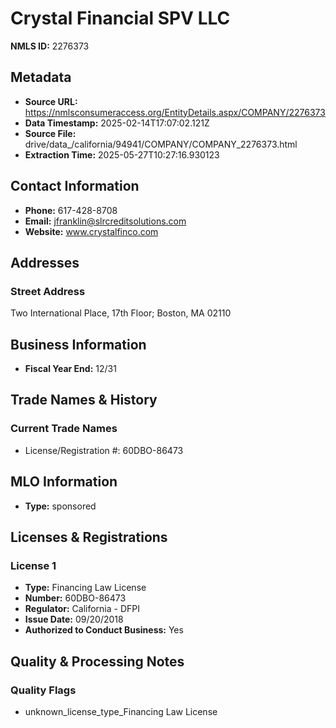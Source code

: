 # Crystal Financial SPV LLC

**NMLS ID:** 2276373

## Metadata
- **Source URL:** https://nmlsconsumeraccess.org/EntityDetails.aspx/COMPANY/2276373
- **Data Timestamp:** 2025-02-14T17:07:02.121Z
- **Source File:** drive/data_/california/94941/COMPANY/COMPANY_2276373.html
- **Extraction Time:** 2025-05-27T10:27:16.930123

## Contact Information
- **Phone:** 617-428-8708
- **Email:** jfranklin@slrcreditsolutions.com
- **Website:** www.crystalfinco.com

## Addresses
### Street Address
Two International Place, 17th Floor; Boston, MA 02110

## Business Information
- **Fiscal Year End:** 12/31

## Trade Names & History
### Current Trade Names
- License/Registration #: 60DBO-86473

## MLO Information
- **Type:** sponsored

## Licenses & Registrations

### License 1
- **Type:** Financing Law License
- **Number:** 60DBO-86473
- **Regulator:** California - DFPI
- **Issue Date:** 09/20/2018
- **Authorized to Conduct Business:** Yes

## Quality & Processing Notes
### Quality Flags
- unknown_license_type_Financing Law License
